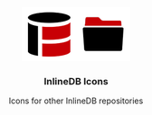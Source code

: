 <p align="center">
    <img alt="inlinedb" src="https://raw.githubusercontent.com/inlinedb/inlinedb-icons/master/idb-icons.png">
</p>

<h3 align="center">
    InlineDB Icons
</h3>

<p align="center">
    Icons for other InlineDB repositories
</p>
